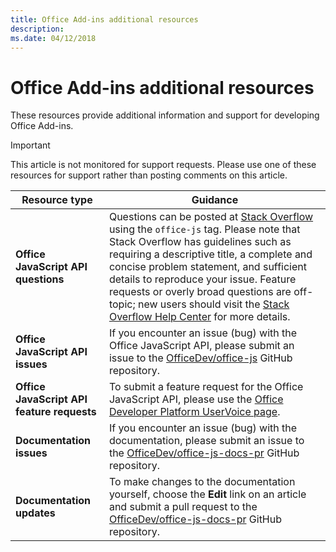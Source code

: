 ```yaml
---
title: Office Add-ins additional resources
description: 
ms.date: 04/12/2018
---
```


# Office Add-ins additional resources

These resources provide additional information and support for developing Office Add-ins.

> [!IMPORTANT]
> This article is not monitored for support requests. Please use one of these resources for support rather than posting comments on this article. 

|**Resource type**                    | **Guidance**                                                
|----------------------------|---------------------------------
|**Office JavaScript API questions** | Questions can be posted at [Stack Overflow](https://stackoverflow.com/questions/tagged/office-js) using the `office-js` tag. Please note that Stack Overflow has guidelines such as requiring a descriptive title, a complete and concise problem statement, and sufficient details to reproduce your issue. Feature requests or overly broad questions are off-topic; new users should visit the [Stack Overflow Help Center](https://stackoverflow.com/help/how-to-ask) for more details.
|**Office JavaScript API issues**| If you encounter an issue (bug) with the Office JavaScript API, please submit an issue to the <a href="https://github.com/officedev/office-js/issues" target="_blank">OfficeDev/office-js</a> GitHub repository.
|**Office JavaScript API feature requests**| To submit a feature request for the Office JavaScript API, please use the <a href="https://officespdev.uservoice.com/" target="_blank">Office Developer Platform UserVoice page</a>.
|**Documentation issues**| If you encounter an issue (bug) with the documentation, please submit an issue to the <a href="https://github.com/officedev/office-js-docs-pr/issues" target="_blank">OfficeDev/office-js-docs-pr</a> GitHub repository.
|**Documentation updates**| To make changes to the documentation yourself, choose the **Edit** link on an article and submit a pull request to the <a href="https://github.com/officedev/office-js-docs-pr" target="_blank">OfficeDev/office-js-docs-pr</a> GitHub repository.
